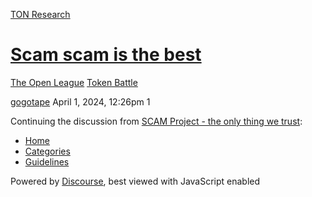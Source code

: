 [TON Research](/)

# [Scam scam is the best](/t/scam-scam-is-the-best/2964)

[The Open League](/c/the-open-league/token-leaderboard/57)  [Token Battle](/c/the-open-league/token-leaderboard/57) 

    

[gogotape](https://tonresear.ch/u/gogotape)  April 1, 2024, 12:26pm  1

Continuing the discussion from [SCAM Project - the only thing we trust](https://tonresear.ch/t/scam-project-the-only-thing-we-trust/2784):

 

*   [Home](/)
*   [Categories](/categories)
*   [Guidelines](/guidelines)

Powered by [Discourse](https://www.discourse.org), best viewed with JavaScript enabled